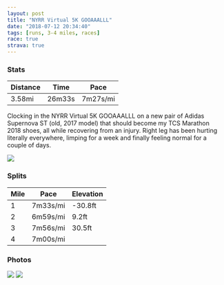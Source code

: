 ```yaml
---
layout: post
title: "NYRR Virtual 5K GOOAAALLL"
date: "2018-07-12 20:34:40"
tags: [runs, 3-4 miles, races]
race: true
strava: true
---
```


### Stats

| Distance | Time | Pace |
|----------|------|------|
|3.58mi|26m33s|7m27s/mi|

Clocking in the NYRR Virtual 5K GOOAAALLL on a new pair of Adidas Supernova ST (old, 2017 model) that should become my TCS Marathon 2018 shoes, all while recovering from an injury. Right leg has been hurting literally everywhere, limping for a week and finally feeling normal for a couple of days.

<img src='https://maps.googleapis.com/maps/api/staticmap?maptype=roadmap&path=enc:{wrwFneqbMj@oArI`DjW{x@yReM{\lDaQkEmH_FcIo@uD~AcNuImAjDlEhCuJz]jEhG|FlBoA`InFtD}BvHvE|EwG~PnPdKpIJ&key=AIzaSyC1MId7bFpkLXNAaYhBSTb8jLyiSqzbDtM&size=800x800&markers=color:yellow|label:S|40.73358,-73.98504&markers=color:green|label:F|40.73966,-73.98963000000002'>

### Splits

| Mile | Pace | Elevation |
|------|------|-----------|
|1|7m33s/mi|-30.8ft|
|2|6m59s/mi|9.2ft|
|3|7m56s/mi|30.5ft|
|4|7m00s/mi||

### Photos
<img src='https://dgtzuqphqg23d.cloudfront.net/Ald7zXGV091cbLV9E8nTe_1DiSyktj5vTTJyE1ItI_M-576x768.jpg'>

<img src='https://dgtzuqphqg23d.cloudfront.net/Y1ALlWmNmje1ihbOfr6hNhuDvkfUTDBuaVguhkOsz5A-576x768.jpg'>
